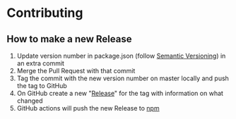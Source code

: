 # Contributing

## How to make a new Release

1. Update version number in package.json (follow [Semantic Versioning](https://semver.org/)) in an extra commit
1. Merge the Pull Request with that commit
1. Tag the commit with the new version number on master locally and push the tag to GitHub
1. On GitHub create a new "[Release](https://github.com/wmde/cypress-wikibase-api/releases)" for the tag with information on what changed
1. GitHub actions will push the new Release to [npm](https://www.npmjs.com/package/cypress-wikibase-api)
